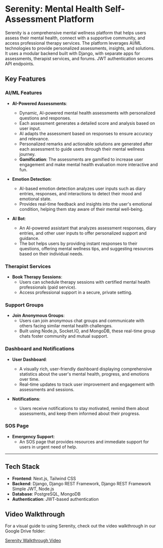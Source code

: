 # Serenity: Mental Health Self-Assessment Platform

Serenity is a comprehensive mental wellness platform that helps users assess their mental health, connect with a supportive community, and access professional therapy services. The platform leverages AI/ML technologies to provide personalized assessments, insights, and solutions. It uses a modular backend built with Django, with separate apps for assessments, therapist services, and forums. JWT authentication secures API endpoints.

## Key Features

### AI/ML Features

- **AI-Powered Assessments**:
  - Dynamic, AI-powered mental health assessments with personalized questions and responses.
  - Each assessment generates a detailed score and analysis based on user input.
  - AI adapts the assessment based on responses to ensure accuracy and relevance.
  - Personalized remarks and actionable solutions are generated after each assessment to guide users through their mental wellness journey.
  - **Gamification**: The assessments are gamified to increase user engagement and make mental health evaluation more interactive and fun.

- **Emotion Detection**:
  - AI-based emotion detection analyzes user inputs such as diary entries, responses, and interactions to detect their mood and emotional state.
  - Provides real-time feedback and insights into the user's emotional condition, helping them stay aware of their mental well-being.

- **AI Bot**:
  - An AI-powered assistant that analyzes assessment responses, diary entries, and other user inputs to offer personalized support and guidance.
  - The bot helps users by providing instant responses to their questions, offering mental wellness tips, and suggesting resources based on their individual needs.

### Therapist Services

- **Book Therapy Sessions**:
  - Users can schedule therapy sessions with certified mental health professionals (paid service).
  - Access professional support in a secure, private setting.

### Support Groups

- **Join Anonymous Groups**:
  - Users can join anonymous chat groups and communicate with others facing similar mental health challenges.
  - Built using Node.js, Socket.IO, and MongoDB, these real-time group chats foster community and mutual support.

### Dashboard and Notifications

- **User Dashboard**:
  - A visually rich, user-friendly dashboard displaying comprehensive statistics about the user's mental health, progress, and emotions over time.
  - Real-time updates to track user improvement and engagement with assessments and sessions.

- **Notifications**:
  - Users receive notifications to stay motivated, remind them about assessments, and keep them informed about their progress.

### SOS Page

- **Emergency Support**:
  - An SOS page that provides resources and immediate support for users in urgent need of help.

---

## Tech Stack

- **Frontend**: Next.js, Tailwind CSS
- **Backend**: Django, Django REST Framework, Django REST Framework Simple JWT, Node.js
- **Database**: PostgreSQL, MongoDB
- **Authentication**: JWT-based authentication

## Video Walkthrough

For a visual guide to using Serenity, check out the video walkthrough in our Google Drive folder:

[Serenity Walkthrough Video](https://drive.google.com/drive/folders/1STPNVq4laALlCuMeDSrOCZU8tQkJk39M?usp=drive_link)
